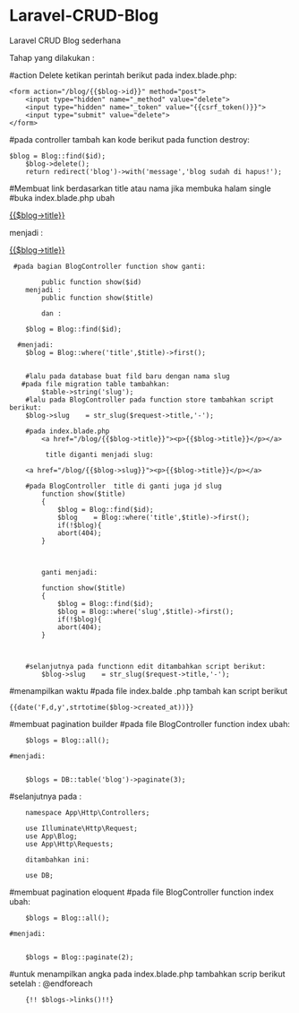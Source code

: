 # Laravel-CRUD-Blog
Laravel CRUD Blog sederhana

Tahap yang dilakukan :



#action Delete
	ketikan perintah berikut pada index.blade.php:

	<form action="/blog/{{$blog->id}}" method="post">
		<input type="hidden" name="_method" value="delete">
		<input type="hidden" name="_token" value="{{csrf_token()}}">
		<input type="submit" value="delete">
	</form>

#pada controller 
	tambah kan kode berikut pada function destroy:

	$blog = Blog::find($id);
        $blog->delete();
        return redirect('blog')->with('message','blog sudah di hapus!');

#Membuat link berdasarkan title atau nama jika membuka halam single
	#buka index.blade.php ubah 
		<a href="/blog/{{$blog->id}}"><p>{{$blog->title}}</p></a>
	 menjadi :
	 	<a href="/blog/{{$blog->title}}"><p>{{$blog->title}}</p></a>

	 #pada bagian BlogController function show ganti:

        	public function show($id)
        menjadi :
    		public function show($title)

    		dan :

        $blog = Blog::find($id);

      #menjadi:
        $blog = Blog::where('title',$title)->first();
        

        #lalu pada database buat fild baru dengan nama slug
       #pada file migration table tambahkan:
            $table->string('slug');
       	#lalu pada BlogController pada function store tambahkan script berikut:
        $blog->slug    = str_slug($request->title,'-');

        #pada index.blade.php 
	 		<a href="/blog/{{$blog->title}}"><p>{{$blog->title}}</p></a>

	 		 title diganti menjadi slug:

	 	<a href="/blog/{{$blog->slug}}"><p>{{$blog->title}}</p></a>

	 	#pada BlogController  title di ganti juga jd slug
	 		function show($title)
			{
				$blog = Blog::find($id);
				$blog    = Blog::where('title',$title)->first();
				if(!$blog){
				abort(404);
			}

		

			ganti menjadi:

			function show($title)
			{
				$blog = Blog::find($id);
				$blog = Blog::where('slug',$title)->first();
				if(!$blog){
				abort(404);
			}

        		

		#selanjutnya pada functionn edit ditambahkan script berikut:
        	$blog->slug    = str_slug($request->title,'-');



#menampilkan waktu
	#pada file index.balde .php tambah kan script berikut

	{{date('F,d,y',strtotime($blog->created_at))}}


#membuat pagination builder
	#pada file BlogController function index ubah:

        $blogs = Blog::all();

	#menjadi:


        $blogs = DB::table('blog')->paginate(3);

   #selanjutnya pada :

    	namespace App\Http\Controllers;

		use Illuminate\Http\Request;
		use App\Blog;
		use App\Http\Requests;

		ditambahkan ini:
		
		use DB;
#membuat pagination eloquent
	#pada file BlogController function index ubah:

        $blogs = Blog::all();

	#menjadi:


        $blogs = Blog::paginate(2);
        
        

#untuk menampilkan angka  pada index.blade.php tambahkan scrip berikut setelah :
		@endforeach
		

		{!! $blogs->links()!!}

